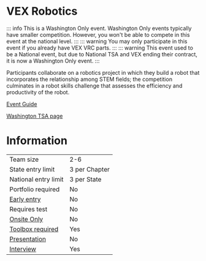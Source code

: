 # VEX Robotics

::: info
This is a Washington Only event. Washington Only events typically have smaller competition. However, you won't be able to compete in this event at the national level.
:::
::: warning
You may only participate in this event if you already have VEX VRC parts.
:::
::: warning
This event used to be a National event, but due to National TSA and VEX ending their contract, it is now a Washington Only event.
:::

Participants collaborate on a robotics project in which they
build a robot that incorporates the relationship among STEM
fields; the competition culminates in a robot skills challenge
that assesses the efficiency and productivity of the robot.

[Event Guide](https://content.vexrobotics.com/docs/2024-2025/v5rc-high-stakes/High-Stakes-0806.pdf)

[Washington TSA page](https://www.washingtontsa.org/high-school-events/vex-robotics)

# Information

|                             |               |
| --------------------------- | ------------- |
| Team size                   | 2-6           |
| State entry limit           | 3 per Chapter |
| National entry limit        | 3 per State   |
| Portfolio required          | No            |
| [Early entry](/#terms)      | No            |
| Requires test               | No            |
| [Onsite Only](/#terms)      | No            |
| [Toolbox required](/#terms) | Yes           |
| [Presentation](/#terms)     | No            |
| [Interview](/#terms)        | Yes           |
